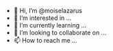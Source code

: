 - 👋 Hi, I’m @moiselazarus
- 👀 I’m interested in ...
- 🌱 I’m currently learning ...
- 💞️ I’m looking to collaborate on ...
- 📫 How to reach me ...

<!---
moiselazarus/moiselazarus is a ✨ special ✨ repository because its `README.md` (this file) appears on your GitHub profile.
You can click the Preview link to take a look at your changes.
--->
